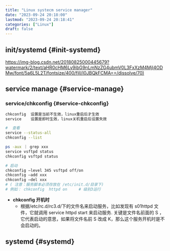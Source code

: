 ```yaml
---
title: "Linux systecm service manager"
date: "2023-09-24 20:18:00"
lastmod: "2023-09-24 20:18:41"
categories: ["Linux"]
draft: false
---
```


## init/systemd {#init-systemd}

<https://img-blog.csdn.net/20180825000445679?watermark/2/text/aHR0cHM6Ly9ibG9nLmNzZG4ubmV0L3FxXzM4MjI4ODMw/font/5a6L5L2T/fontsize/400/fill/I0JBQkFCMA==/dissolve/70)>


## service manage {#service-manage}


### service/chkconfig {#service-chkconfig}

```bash
chkconfig  设置是当前不生效，linux重启后才生效
service    设置是即时生效，linux关机重启后设置失效

#  查看
service --status-all
chkconfig --list

ps -aux ｜ grep xxx
service vsftpd status
chkconfig vsftpd status

# 启动
chkconfig –level 345 vsftpd off/on
chkconfig –add xxx
chkconfig –del xxx
# ( 注意：服务脚本必须存放在 /etc/init.d/目录下)
# 例如： chkconfig  httpd on     # 级别3运行
```

-   **chkconfig 开机时**
    -   根据/etc/rc.d/rc3.d/下的文件名来启动服务，比如发现有 s01httpd 文件，它就调用 service httpd start 来启动服务. 关键是文件名前面的 S ，它代表启动的意思，如果将文件名前 S 改成 K，那么这个服务开机时是不会启动的。


## systemd {#systemd}